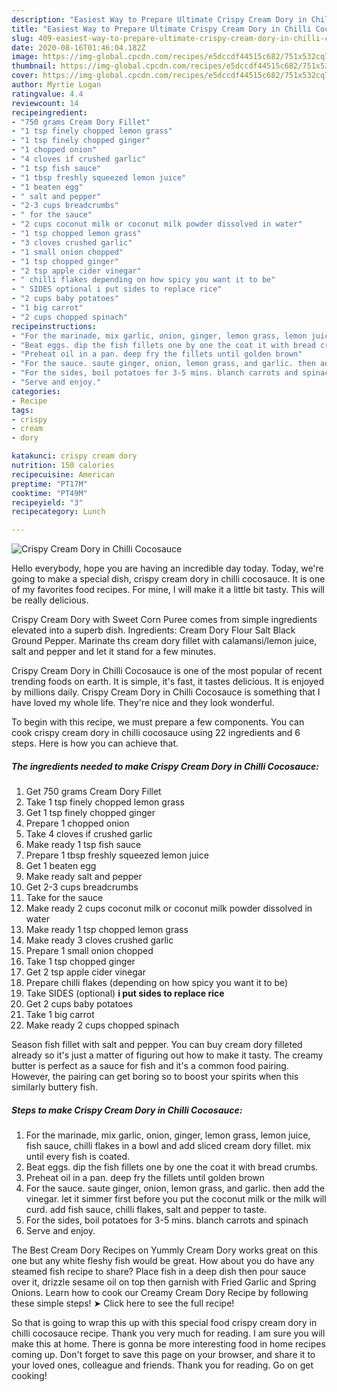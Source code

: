 ```yaml
---
description: "Easiest Way to Prepare Ultimate Crispy Cream Dory in Chilli Cocosauce"
title: "Easiest Way to Prepare Ultimate Crispy Cream Dory in Chilli Cocosauce"
slug: 409-easiest-way-to-prepare-ultimate-crispy-cream-dory-in-chilli-cocosauce
date: 2020-08-16T01:46:04.182Z
image: https://img-global.cpcdn.com/recipes/e5dccdf44515c682/751x532cq70/crispy-cream-dory-in-chilli-cocosauce-recipe-main-photo.jpg
thumbnail: https://img-global.cpcdn.com/recipes/e5dccdf44515c682/751x532cq70/crispy-cream-dory-in-chilli-cocosauce-recipe-main-photo.jpg
cover: https://img-global.cpcdn.com/recipes/e5dccdf44515c682/751x532cq70/crispy-cream-dory-in-chilli-cocosauce-recipe-main-photo.jpg
author: Myrtie Logan
ratingvalue: 4.4
reviewcount: 14
recipeingredient:
- "750 grams Cream Dory Fillet"
- "1 tsp finely chopped lemon grass"
- "1 tsp finely chopped ginger"
- "1 chopped onion"
- "4 cloves if crushed garlic"
- "1 tsp fish sauce"
- "1 tbsp freshly squeezed lemon juice"
- "1 beaten egg"
- " salt and pepper"
- "2-3 cups breadcrumbs"
- " for the sauce"
- "2 cups coconut milk or coconut milk powder dissolved in water"
- "1 tsp chopped lemon grass"
- "3 cloves crushed garlic"
- "1 small onion chopped"
- "1 tsp chopped ginger"
- "2 tsp apple cider vinegar"
- " chilli flakes depending on how spicy you want it to be"
- " SIDES optional i put sides to replace rice"
- "2 cups baby potatoes"
- "1 big carrot"
- "2 cups chopped spinach"
recipeinstructions:
- "For the marinade, mix garlic, onion, ginger, lemon grass, lemon juice, fish sauce, chilli flakes in a bowl and add sliced cream dory fillet. mix until every fish is coated."
- "Beat eggs. dip the fish fillets one by one the coat it with bread crumbs."
- "Preheat oil in a pan. deep fry the fillets until golden brown"
- "For the sauce. saute ginger, onion, lemon grass, and garlic. then add the vinegar. let it simmer first before you put the coconut milk or the milk will curd. add fish sauce, chilli flakes, salt and pepper to taste."
- "For the sides, boil potatoes for 3-5 mins. blanch carrots and spinach"
- "Serve and enjoy."
categories:
- Recipe
tags:
- crispy
- cream
- dory

katakunci: crispy cream dory 
nutrition: 150 calories
recipecuisine: American
preptime: "PT17M"
cooktime: "PT49M"
recipeyield: "3"
recipecategory: Lunch

---
```



![Crispy Cream Dory in Chilli Cocosauce](https://img-global.cpcdn.com/recipes/e5dccdf44515c682/751x532cq70/crispy-cream-dory-in-chilli-cocosauce-recipe-main-photo.jpg)

Hello everybody, hope you are having an incredible day today. Today, we're going to make a special dish, crispy cream dory in chilli cocosauce. It is one of my favorites food recipes. For mine, I will make it a little bit tasty. This will be really delicious.

Crispy Cream Dory with Sweet Corn Puree comes from simple ingredients elevated into a superb dish. Ingredients: Cream Dory Flour Salt Black Ground Pepper. Marinate ths cream dory fillet with calamansi/lemon juice, salt and pepper and let it stand for a few minutes.

Crispy Cream Dory in Chilli Cocosauce is one of the most popular of recent trending foods on earth. It is simple, it's fast, it tastes delicious. It is enjoyed by millions daily. Crispy Cream Dory in Chilli Cocosauce is something that I have loved my whole life. They're nice and they look wonderful.


To begin with this recipe, we must prepare a few components. You can cook crispy cream dory in chilli cocosauce using 22 ingredients and 6 steps. Here is how you can achieve that.

##### The ingredients needed to make Crispy Cream Dory in Chilli Cocosauce:

1. Get 750 grams Cream Dory Fillet
1. Take 1 tsp finely chopped lemon grass
1. Get 1 tsp finely chopped ginger
1. Prepare 1 chopped onion
1. Take 4 cloves if crushed garlic
1. Make ready 1 tsp fish sauce
1. Prepare 1 tbsp freshly squeezed lemon juice
1. Get 1 beaten egg
1. Make ready  salt and pepper
1. Get 2-3 cups breadcrumbs
1. Take  for the sauce
1. Make ready 2 cups coconut milk or coconut milk powder dissolved in water
1. Make ready 1 tsp chopped lemon grass
1. Make ready 3 cloves crushed garlic
1. Prepare 1 small onion chopped
1. Take 1 tsp chopped ginger
1. Get 2 tsp apple cider vinegar
1. Prepare  chilli flakes (depending on how spicy you want it to be)
1. Take  SIDES (optional) **i put sides to replace rice**
1. Get 2 cups baby potatoes
1. Take 1 big carrot
1. Make ready 2 cups chopped spinach


Season fish fillet with salt and pepper. You can buy cream dory filleted already so it&#39;s just a matter of figuring out how to make it tasty. The creamy butter is perfect as a sauce for fish and it&#39;s a common food pairing. However, the pairing can get boring so to boost your spirits when this similarly buttery fish. 

##### Steps to make Crispy Cream Dory in Chilli Cocosauce:

1. For the marinade, mix garlic, onion, ginger, lemon grass, lemon juice, fish sauce, chilli flakes in a bowl and add sliced cream dory fillet. mix until every fish is coated.
1. Beat eggs. dip the fish fillets one by one the coat it with bread crumbs.
1. Preheat oil in a pan. deep fry the fillets until golden brown
1. For the sauce. saute ginger, onion, lemon grass, and garlic. then add the vinegar. let it simmer first before you put the coconut milk or the milk will curd. add fish sauce, chilli flakes, salt and pepper to taste.
1. For the sides, boil potatoes for 3-5 mins. blanch carrots and spinach
1. Serve and enjoy.


The Best Cream Dory Recipes on Yummly Cream Dory works great on this one but any white fleshy fish would be great. How about you do have any steamed fish recipe to share? Place fish in a deep dish then pour sauce over it, drizzle sesame oil on top then garnish with Fried Garlic and Spring Onions. Learn how to cook our Creamy Cream Dory Recipe by following these simple steps! ➤ Click here to see the full recipe! 

So that is going to wrap this up with this special food crispy cream dory in chilli cocosauce recipe. Thank you very much for reading. I am sure you will make this at home. There is gonna be more interesting food in home recipes coming up. Don't forget to save this page on your browser, and share it to your loved ones, colleague and friends. Thank you for reading. Go on get cooking!
